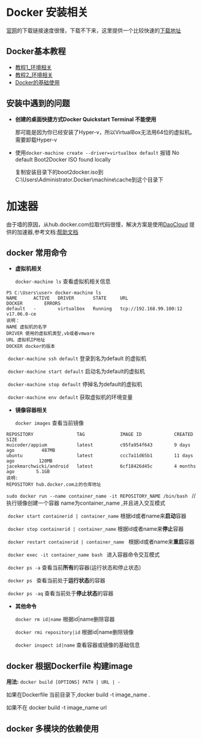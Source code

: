 # Docker 安装相关

[官网]( https://github.com/boot2docker/windows-installer/releases/latest)的下载链接速度很慢，下载不下来，这里提供一个比较快速的[下载地址](http://get.daocloud.io/#install-docker-for-mac-windows)



## Docker基本教程

* [教程1_环境相关](http://www.cnblogs.com/studyzy/p/6113221.html)
* [教程2_环境相关](http://blog.csdn.net/No_red/article/details/72457769?locationNum=9&fps=1)
* [Docker的基础使用](http://www.runoob.com/docker/docker-tutorial.html)



## 安装中遇到的问题

* **创建的桌面快捷方式Docker Quickstart Terminal 不能使用**

  ​那可能是因为你已经安装了Hyper-v，所以VirtualBox无法用64位的虚拟机。需要卸载Hyper-v

* 使用`docker-machine create --driver=virtualbox default`  报错 No default Boot2Docker ISO found locally

  复制安装目录下的boot2docker.iso到C:\Users\Administrator\.Docker\machine\cache到这个目录下


# 加速器

由于墙的原因，从hub.docker.com拉取代码很慢，解决方案是使用[DaoCloud](https://www.daocloud.io) 提供的加速器,参考文档:[帮助文档](http://guide.daocloud.io/dcs/daocloud-9153151.html#docker-toolbox)

## docker 常用命令

* **虚拟机相关**

  ​`docker-machine ls` 查看虚拟机相关信息

```shell
PS C:\Users\user> docker-machine ls
NAME      ACTIVE   DRIVER       STATE     URL                       DOCKER        ERRORS
default   -        virtualbox   Running   tcp://192.168.99.100:12   v17.06.0-ce
说明：
NAME 虚拟机的名字
DRIVER 使用的虚拟机类型,vb或者vmware
URL 虚拟机IP地址
DOCKER docker的版本
```

​	`docker-machine ssh default`  登录到名为default 的虚拟机

​	`docker-machine start default` 启动名为default的虚拟机

​        `docker-machine stop default` 停掉名为default的虚拟机

​	`docker-machine env default` 获取虚拟机的环境变量

*  **镜像容器相关**

    `docker images` 查看当前镜像

```
REPOSITORY                TAG             IMAGE ID            CREATED             SIZE
muicoder/appium           latest          c95fa954f643        9 days ago          487MB
ubuntu                    latest          ccc7a11d65b1        11 days ago         120MB
jacekmarchwicki/android   latest          6cf18426d45c        4 months ago        5.1GB
说明:
REPOSITORY hub.docker.com上的仓库地址
```

​	`sudo docker run --name container_name -it REPOSITORY_NAME /bin/bash `   //执行镜像创建一个容器	name为container_name ,并且进入交互模式

​	`docker start containerid | container_name` 根据id或者name来**启动**容器

​	`docker stop containerid | container_name`  根据id或者name来**停止**容器

​	`docker restart containerid | container_name `  根据id或者name来**重启**容器

​	`docker exec -it container_name bash ` 进入容器命令交互模式

​	`docker ps -a` 查看当前**所有**的容器(运行状态和停止状态)

​	`docker ps ` 查看当前处于**运行状态**的容器

​	`docker ps -aq` 查看当前处于**停止状态**的容器

* **其他命令**

  `docker rm id|name` 根据id|name删除容器

  `docker rmi repository|id` 根据id|name删除镜像

  `docker inspect id|name` 查看容器或镜像的基础信息

## docker 根据Dockerfile 构建image

**用法:** `docker build [OPTIONS] PATH | URL | -` 

如果在Dockerfile 当前目录下,docker build -t image_name .

如果不在 docker build -t image_name url





## docker 多模块的依赖使用





